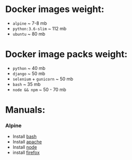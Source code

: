 # Docker images weight:

- `alpine` ~ 7-8 mb
- `python:3.6-slim` ~ 112 mb    
- `ubuntu` ~ 80 mb

# Docker image packs weight:

- `python` ~ 40 mb
- `django` ~ 50 mb
- `selenium` + `gunicorn` ~ 50 mb
- `bash` ~ 35 mb
- `node && npm` ~ 50 - 70 mb

# Manuals:

### Alpine

- Install [bash](https://codeby.net/blogs/kak-ustanovit-obolochku-bash-v-alpine-linux/)
- Install [apache](https://unix.stackexchange.com/questions/452194/how-to-enable-busybox-httpd-on-alpine-linux-image)
- Install [node](https://superuser.com/questions/1125969/how-to-install-npm-in-alpine-linux)
- install [firefox](https://stackoverflow.com/questions/51806403/installation-of-firefox-from-alpine-edge)

